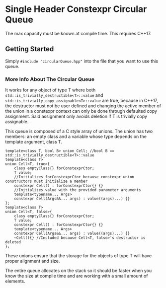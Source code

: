 # Single Header Constexpr Circular Queue
The max capacity must be known at compile time. This requires C++17.

## Getting Started
Simply `#include "circularQueue.hpp"` into the file that you want to use this queue.

### More Info About The Circular Queue
It works for any object of type T where both `std::is_trivially_destructible<T>::value` and 
`std::is_trivially_copy_assignable<T>::value` are true, because in C++17, the destructor must not be user defined
and changing the active member of the union in a constexpr context can only be done through 
defaulted copy assignment. Said assignment only avoids deletion if T is trivially copy assignable.

This queue is composed of a C style array of unions. The union has two members: an empty class and a variable 
whose type depends on the template argument, class T.
```
template<class T, bool B> union Cell; //bool B == std::is_trivially_destructible<T>::value
template<class T>
union Cell<T, true>{
    class emptyClass{} forConstexprCtor;
    T value;
    //Initializes forConstexprCtor because constexpr union constructors must initialize a member
    constexpr Cell() : forConstexprCtor{} {}
    //Initializes value with the provided parameter arguments
    template<typename... Args> 
    constexpr Cell(Args&&... args) : value((args)...) {}
};
template<class T>
union Cell<T, false>{
    class emptyClass{} forConstexprCtor;
    T value;
    constexpr Cell() : forConstexprCtor{} {}
    template<typename... Args> 
    constexpr Cell(Args&&... args) : value((args)...) {}
    ~Cell(){} //Included because Cell<T, false>'s destructor is deleted
};
```
These unions ensure that the storage for the objects of type T will have proper alignment and size.

The entire queue allocates on the stack so it should be faster when you know the size at compile time and are 
working with a small amount of elements.